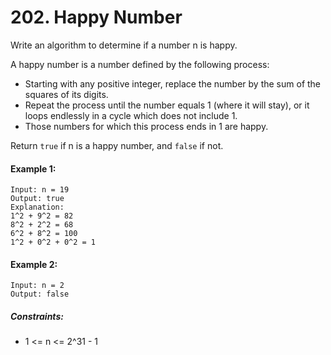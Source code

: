 # 202. Happy Number

Write an algorithm to determine if a number n is happy.

A happy number is a number defined by the following process:

- Starting with any positive integer, replace the number by the sum of the squares of its digits.
- Repeat the process until the number equals 1 (where it will stay), or it loops endlessly in a cycle which does not include 1.
- Those numbers for which this process ends in 1 are happy.

Return `true` if n is a happy number, and `false` if not.

 

#### Example 1:

	Input: n = 19
	Output: true
	Explanation:
	1^2 + 9^2 = 82
	8^2 + 2^2 = 68
	6^2 + 8^2 = 100
	1^2 + 0^2 + 0^2 = 1
#### Example 2:

	Input: n = 2
	Output: false
 

##### Constraints:

- 1 <= n <= 2^31 - 1